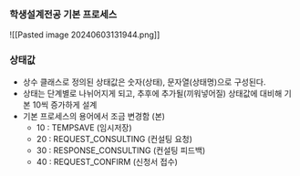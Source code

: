
### 학생설계전공 기본 프로세스

![[Pasted image 20240603131944.png]]


### 상태값
- 상수 클래스로 정의된 상태값은 숫자(상태), 문자열(상태명)으로 구성된다.
- 상태는 단계별로 나뉘어지게 되고, 추후에 추가될(끼워넣어질) 상태값에 대비해 기본 10씩 증가하게 설계
- 기본 프로세스의 용어에서 조금 변경함 (본)
	-  10 : TEMPSAVE (임시저장)
	-  20 : REQUEST_CONSULTING (컨설팅 요청)
	-  30 : RESPONSE_CONSULTING (컨설팅 피드백)
	-  40 : REQUEST_CONFIRM (신청서 접수)